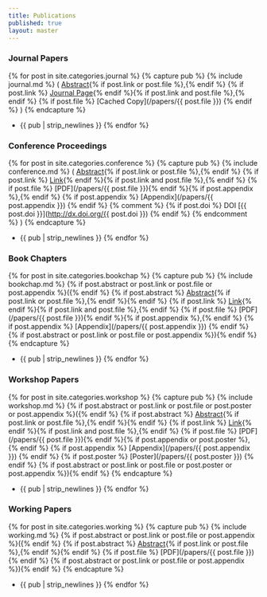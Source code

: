 ```yaml
---
title: Publications
published: true
layout: master
---
```


### Journal Papers

{% for post in site.categories.journal %}
{% capture pub %}
  {% include journal.md %}
  (
  [Abstract]({{post.url}}){% if post.link or post.file %},{% endif %}
  {% if post.link %} [Journal Page]({{post.link}}){% endif %}{% if post.link and post.file %},{% endif %}
  {% if post.file %} [Cached Copy](/papers/{{ post.file }}) {% endif %}
  )
{% endcapture %}
* {{ pub | strip_newlines }}
{% endfor %}

### Conference Proceedings

{% for post in site.categories.conference %}
{% capture pub %}
{% include conference.md %}
  (
  [Abstract]({{post.url}}){% if post.link or post.file %},{% endif %}
  {% if post.link %} [Link]({{post.link}}){% endif %}{% if post.link and post.file %},{% endif %}
  {% if post.file %} [PDF](/papers/{{ post.file }}){% endif %}{% if post.appendix %},{% endif %}
  {% if post.appendix %} [Appendix](/papers/{{ post.appendix }}) {% endif %}
{% comment %}  {% if post.doi %} DOI [{{ post.doi }}](http://dx.doi.org/{{ post.doi }}) {% endif %} {% endcomment %}
  )
{% endcapture %}
* {{ pub | strip_newlines }}
{% endfor %}

### Book Chapters

{% for post in site.categories.bookchap %}
{% capture pub %}
  {% include bookchap.md %}
  {% if post.abstract or post.link or post.file or post.appendix %}({% endif %}
  {% if post.abstract %} [Abstract]({{post.url}}){% if post.link or post.file %},{% endif %}{% endif %}
  {% if post.link %} [Link]({{post.link}}){% endif %}{% if post.link and post.file %},{% endif %}
  {% if post.file %} [PDF](/papers/{{ post.file }}){% endif %}{% if post.appendix %},{% endif %}
  {% if post.appendix %} [Appendix](/papers/{{ post.appendix }}) {% endif %}
  {% if post.abstract or post.link or post.file or post.appendix %}){% endif %}
{% endcapture %}
* {{ pub | strip_newlines }}
{% endfor %}

### Workshop Papers

{% for post in site.categories.workshop %}
{% capture pub %}
  {% include workshop.md %}
  {% if post.abstract or post.link or post.file or post.poster or post.appendix %}({% endif %}
  {% if post.abstract %} [Abstract]({{post.url}}){% if post.link or post.file %},{% endif %}{% endif %}
  {% if post.link %} [Link]({{post.link}}){% endif %}{% if post.link and post.file %},{% endif %}
  {% if post.file %} [PDF](/papers/{{ post.file }}){% endif %}{% if post.appendix or post.poster %},{% endif %}
  {% if post.appendix %} [Appendix](/papers/{{ post.appendix }}) {% endif %}
  {% if post.poster %} [Poster](/papers/{{ post.poster }}) {% endif %}
  {% if post.abstract or post.link or post.file or post.poster or post.appendix %}){% endif %}
{% endcapture %}
* {{ pub | strip_newlines }}
{% endfor %}

### Working Papers

{% for post in site.categories.working %}
{% capture pub %}
  {% include working.md %}
  {% if post.abstract or post.link or post.file or post.appendix %}({% endif %}
  {% if post.abstract %} [Abstract]({{post.url}}){% if post.link or post.file %},{% endif %}{% endif %}
  {% if post.file %} [PDF](/papers/{{ post.file }}) {% endif %}
  {% if post.abstract or post.link or post.file or post.appendix %}){% endif %}
{% endcapture %}
* {{ pub | strip_newlines }}
{% endfor %}

